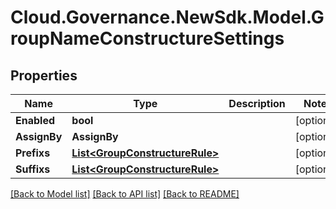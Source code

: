 # Cloud.Governance.NewSdk.Model.GroupNameConstructureSettings
## Properties

Name | Type | Description | Notes
------------ | ------------- | ------------- | -------------
**Enabled** | **bool** |  | [optional] 
**AssignBy** | **AssignBy** |  | [optional] 
**Prefixs** | [**List&lt;GroupConstructureRule&gt;**](GroupConstructureRule.md) |  | [optional] 
**Suffixs** | [**List&lt;GroupConstructureRule&gt;**](GroupConstructureRule.md) |  | [optional] 

[[Back to Model list]](../README.md#documentation-for-models) [[Back to API list]](../README.md#documentation-for-api-endpoints) [[Back to README]](../README.md)

